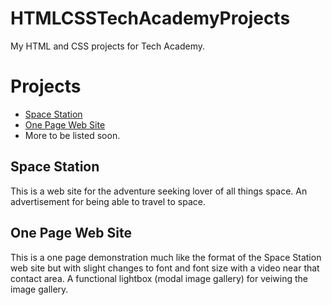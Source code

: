 # HTMLCSSTechAcademyProjects
My HTML and CSS projects for Tech Academy.

# Projects
- [Space Station](https://github.com/Kelinz74/HTMLCSSTechAcademyProjects/tree/085eedd314f50790bb684b7884bb9d6002807c70/Space_Station_Project)
- [One Page Web Site](https://github.com/Kelinz74/HTMLCSSTechAcademyProjects/blob/085eedd314f50790bb684b7884bb9d6002807c70/Basic_HTML_and_CSS/one_page_website.html)
- More to be listed soon.

## Space Station
  This is a web site for the adventure seeking lover of all things space.  An advertisement for being able to travel to space.
  
## One Page Web Site
  This is a one page demonstration much like the format of the Space Station web site but with slight changes to font and font size with a video near that contact area. A functional lightbox (modal image gallery) for veiwing the image gallery.
